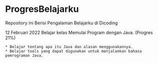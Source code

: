 # ProgresBelajarku
Repository ini Berisi Pengalaman Belajarku di Dicoding

12 Februari 2022
Belajar kelas Memulai Program dengan Java. (Progres 21%)

    * Belajar tentang apa itu Java dan alasan menggunakannya.
    * Belajar tools yang dapat digunakan untuk menjalankan bahasa pemrograman Java.
